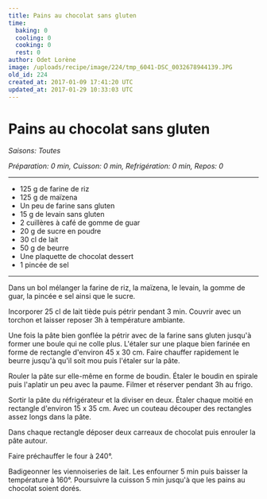 ```yaml
---
title: Pains au chocolat sans gluten
time:
  baking: 0
  cooling: 0
  cooking: 0
  rest: 0
author: Odet Lorène
image: /uploads/recipe/image/224/tmp_6041-DSC_0032678944139.JPG
old_id: 224
created_at: 2017-01-09 17:41:20 UTC
updated_at: 2017-01-29 10:33:03 UTC
---
```


# Pains au chocolat sans gluten



*Saisons: Toutes*

*Préparation: 0 min, Cuisson: 0 min, Refrigération: 0 min, Repos: 0*

---

- 125 g de farine de riz
- 125 g de maïzena 
- Un peu de farine sans gluten
- 15 g de levain sans gluten
- 2 cuillères à café de gomme de guar
- 20 g de sucre en poudre
- 30 cl de lait
- 50 g de beurre
- Une plaquette de chocolat dessert
- 1 pincée de sel

---

Dans un bol mélanger la farine de riz, la maïzena, le levain, la gomme de guar, la pincée e sel ainsi que le sucre.

Incorporer 25 cl de lait tiède puis pétrir pendant 3 min. Couvrir avec un torchon et laisser reposer 3h à température ambiante. 

Une fois la pâte bien gonflée la pétrir avec de la farine sans gluten jusqu'à former une boule qui ne colle plus. L'étaler sur une plaque bien farinée en forme de rectangle d'environ 45 x 30 cm. Faire chauffer rapidement le beurre jusqu'à qu'il soit mou puis l'étaler sur la pâte.

Rouler la pâte sur elle-même en forme de boudin. Étaler le boudin en spirale puis l'aplatir un peu avec la paume. Filmer et réserver pendant 3h au frigo.

Sortir la pâte du réfrigérateur et la diviser en deux. Étaler chaque moitié en rectangle d'environ 15 x 35 cm. Avec un couteau découper des rectangles assez longs dans la pâte.

Dans chaque rectangle déposer deux carreaux de chocolat puis enrouler la pâte autour.

Faire préchauffer le four à 240°.

Badigeonner les viennoiseries de lait. Les enfourner 5 min puis baisser la température à 160°. Poursuivre la cuisson 5 min jusqu'à que les pains au chocolat soient dorés.
